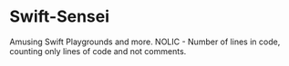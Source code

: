 # Swift-Sensei
Amusing Swift Playgrounds and more.
NOLIC - Number of lines in code, counting only lines of code and not comments.
